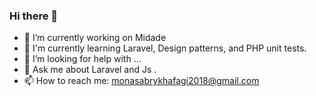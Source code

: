 ### Hi there 👋

<!--
**monasabryalikhafagi/monasabryalikhafagi** is a ✨ _special_ ✨ repository because its `README.md` (this file) appears on your GitHub profile.

Here are some ideas to get you started:
- 😄 Pronouns: ...
- ⚡ Fun fact: ...
-->

- 🔭 I’m currently working on Midade 
- 🌱 I'm currently learning Laravel, Design patterns, and PHP unit tests.
- 🤔 I’m looking for help with ...
- 💬 Ask me about Laravel and Js .
- 📫 How to reach me: monasabrykhafagi2018@gmail.com



